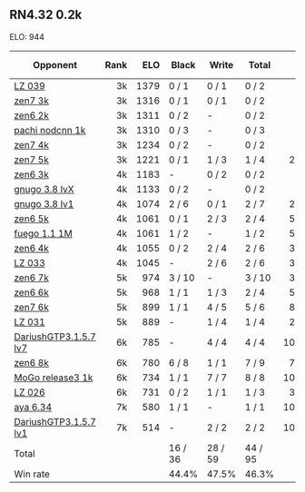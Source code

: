 ## RN4.32 0.2k ##

ELO: 944

Opponent | Rank | ELO | Black | Write | Total | Win rate
---------|-----:|----:|-------|-------|-------|-------:
[LZ 039](LZ%20039.md) | 3k | 1379 | 0 / 1 | 0 / 1 | 0 / 2 | 0.0%
[zen7 3k](zen7%203k.md) | 3k | 1316 | 0 / 1 | 0 / 1 | 0 / 2 | 0.0%
[zen6 2k](zen6%202k.md) | 3k | 1311 | 0 / 2 | - | 0 / 2 | 0.0%
[pachi nodcnn 1k](pachi%20nodcnn%201k.md) | 3k | 1310 | 0 / 3 | - | 0 / 3 | 0.0%
[zen7 4k](zen7%204k.md) | 3k | 1234 | 0 / 2 | - | 0 / 2 | 0.0%
[zen7 5k](zen7%205k.md) | 3k | 1221 | 0 / 1 | 1 / 3 | 1 / 4 | 25.0%
[zen6 3k](zen6%203k.md) | 4k | 1183 | - | 0 / 2 | 0 / 2 | 0.0%
[gnugo 3.8 lvX](gnugo%203.8%20lvX.md) | 4k | 1133 | 0 / 2 | - | 0 / 2 | 0.0%
[gnugo 3.8 lv1](gnugo%203.8%20lv1.md) | 4k | 1074 | 2 / 6 | 0 / 1 | 2 / 7 | 28.6%
[zen6 5k](zen6%205k.md) | 4k | 1061 | 0 / 1 | 2 / 3 | 2 / 4 | 50.0%
[fuego 1.1 1M](fuego%201.1%201M.md) | 4k | 1061 | 1 / 2 | - | 1 / 2 | 50.0%
[zen6 4k](zen6%204k.md) | 4k | 1055 | 0 / 2 | 2 / 4 | 2 / 6 | 33.3%
[LZ 033](LZ%20033.md) | 4k | 1045 | - | 2 / 6 | 2 / 6 | 33.3%
[zen6 7k](zen6%207k.md) | 5k | 974 | 3 / 10 | - | 3 / 10 | 30.0%
[zen6 6k](zen6%206k.md) | 5k | 968 | 1 / 1 | 1 / 3 | 2 / 4 | 50.0%
[zen7 6k](zen7%206k.md) | 5k | 899 | 1 / 1 | 4 / 5 | 5 / 6 | 83.3%
[LZ 031](LZ%20031.md) | 5k | 889 | - | 1 / 4 | 1 / 4 | 25.0%
[DariushGTP3.1.5.7 lv7](DariushGTP3.1.5.7%20lv7.md) | 6k | 785 | - | 4 / 4 | 4 / 4 | 100.0%
[zen6 8k](zen6%208k.md) | 6k | 780 | 6 / 8 | 1 / 1 | 7 / 9 | 77.8%
[MoGo release3 1k](MoGo%20release3%201k.md) | 6k | 734 | 1 / 1 | 7 / 7 | 8 / 8 | 100.0%
[LZ 026](LZ%20026.md) | 6k | 731 | 0 / 2 | 1 / 1 | 1 / 3 | 33.3%
[aya 6.34](aya%206.34.md) | 7k | 580 | 1 / 1 | - | 1 / 1 | 100.0%
[DariushGTP3.1.5.7 lv1](DariushGTP3.1.5.7%20lv1.md) | 7k | 514 | - | 2 / 2 | 2 / 2 | 100.0%
Total | | | 16 / 36 | 28 / 59 | 44 / 95 | 
Win rate| | | 44.4% | 47.5% | 46.3% | 
